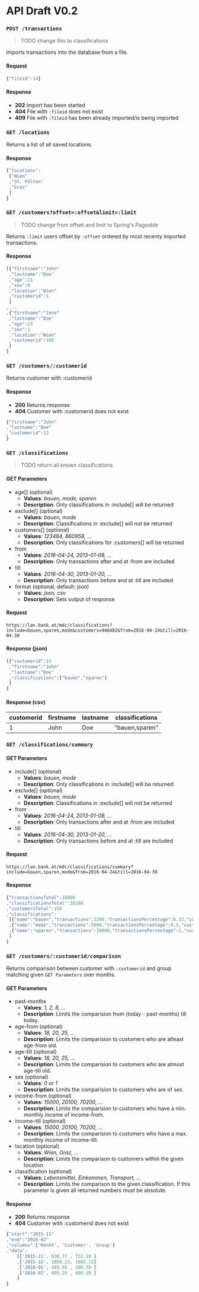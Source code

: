 # API Draft V0.2

### ```POST /transactions```

> TODO change this to classifications

Imports transactions into the database from a file.

#### Request

```javascript
{"fileid":14}
```

#### Response

+ **202** Import has been started
+ **404** File with ```:fileid``` does not exist
+ **409** File with ```:fileid``` has been already imported/is being imported

### ```GET /locations```

Returns a list of all saved locations.

#### Response

```javascript
{"locations":
 ["Wien"
 ,"St. Pölten"
 ,"Graz"
 ]
}
```

### ```GET /customers?offset=:offset&limit=:limit```

> TODO change from offset and limit to Spring's Pageable

Returns ```:limit``` users offset by ```:offset``` ordered by most recenty imported transactions.

#### Response

```javascript
[{"firstname":"John"
 ,"lastname":"Doe"
 ,"age":21
 ,"sex":0
 ,"location":"Wien"
 ,"customerid":1
 }
,...
,{"firstname":"Jane"
 ,"lastname":"Doe"
 ,"age":23
 ,"sex":1
 ,"location":"Wien"
 ,"customerid":100
 }
]
```

### ```GET /customers/:customerid```

Returns customer with :customerid

#### Response

+ **200** Returns response
+ **404** Customer with :customerid does not exist

```javascript
{"firstname":"John"
,"lastname":"Doe"
,"customerid":13
}
```

### ```GET /classifications```

> TODO return all known classifications

#### GET Parameters

+ age[] (optional)
	- **Values**: *bauen, mode, sparen*
	- **Description**: Only classifications in :include[] will be returned
+ exclude[] (optional)
	- **Values**: *bauen, mode*
	- **Description**: Classifications in :exclude[] will not be returned
+ customers[] (optional)
	- **Values**: *123484, 860958, ...*
	- **Description**: Only classifications for :customers[] will be returned
+ from
	- **Values**: *2016-04-24, 2013-01-08, ...*
	- **Description**: Only transactions after and at :from are included
+ till
	- **Values**: *2016-04-30, 2013-01-20, ...*
	- **Description**: Only transactions before and at :till are included
+ format (optional, default: json)
	- **Values**: *json, csv*
	- **Description**: Sets output of response

#### Request

```https://lan.bank.at/mdc/classifications?include=bauen,sparen,mode&customers=948482&from=2016-04-24&till=2016-04-30```

#### Response (json)

```javascript
[{"customerid":13
 ,"firstname":"John"
 ,"lastname":"Doe"
 ,"classifications":["bauen","sparen"]
 }
]
```

#### Response (csv)

|customerid|firstname|lastname|classifications|
|----------|---------|--------|---------------|
|1         |John     |Doe     |"bauen,sparen" |


### ```GET /classifications/summary```

#### GET Parameters

+ include[] (optional)
	- **Values**: *bauen, mode*
	- **Description**: Only classifications in :include[] will be returned
+ exclude[] (optional)
	- **Values**: *bauen, mode*
	- **Description**: Classifications in :exclude[] will not be returned
+ from
	- **Values**: *2016-04-24, 2013-01-08, ...*
	- **Description**: Only transactions after and at :from are included
+ till
	- **Values**: *2016-04-30, 2013-01-20, ...*
	- **Description**: Only transactions before and at :till are included

#### Request

```https://lan.bank.at/mdc/classifications/summary?include=bauen,sparen,mode&from=2016-04-24&till=2016-04-30```

#### Response

```javascript
{"transactionsTotal":10000
,"classificationsTotal":18200
,"customersTotal":150
,"classifications":
 [{"name":"bauen","transactions":3200,"transactionsPercentage":0.32,"customers":54,"customersPercentage":0.36}
 ,{"name":"mode","transactions":5000,"transactionsPercentage":0.5,"customers":109,"customersPercentage":0.73}
 ,{"name":"sparen","transactions":10000,"transactionsPercentage":1,"customers":67,"customersPercentage":0.45}
 ]
]
```

### ```GET /customers/:customerid/comparison```

Returns comparison between customer with ```:customerid``` and group matching given ```GET Parameters``` over months.

#### GET Parameters

+ past-months
	- **Values**: *1, 2, 8, ...*
	- **Description**: Limits the comparision from (today - past-months) till today.
+ age-from (optional)
	- **Values**: *18, 20, 25, ...*
	- **Description**: Limits the comparision to customers who are atleast age-from old.
+ age-till (optional)
	- **Values**: *18, 20, 25, ...*
	- **Description**: Limits the comparision to customers who are atmost age-till old.
+ sex (optional)
	- **Values**: *0 or 1*
	- **Description**: Limits the comparision to customers who are of sex.
+ income-from (optional)
	- **Values**: *15000, 20100, 70200, ...*
	- **Description**: Limits the comparision to customers who have a min. monthly income of income-from. 
+ income-till (optional)
	- **Values**: *15000, 20100, 70200, ...*
	- **Description**: Limits the comparision to customers who have a max. monthly income of income-till.
+ location (optional)
	- **Values**: *Wien, Graz, ...*
	- **Description**: Limits the comparison to customers within the given location
+ classification (optional)
	- **Values**: *Lebensmittel, Einkommen, Transport, ...*
	- **Description**: Limits the comparison to the given classification. If this parameter is given all returned numbers must be absolute.

#### Response

+ **200** Returns response
+ **404** Customer with :customerid does not exist

```javascript
{"start":"2015-11"
,"end":"2016-02"
,"columns":['Month', 'Customer', 'Group']
,"data":
	[['2015-11', 630.77 , 722.10 ]
	,['2015-12', 1050.23, 1802.12]
	,['2016-01', 303.55 , 280.78 ]
	,['2016-02', 405.20 , 480.10 ]
	]
}
```